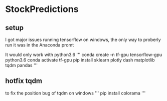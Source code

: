 # StockPredictions

## setup
I got major issues running tensorflow on windows, the only way to proberly run it
was in the Anaconda promt

It would only work with python3.6
'''
conda create -n tf-gpu tensorflow-gpu python3.6
conda activate tf-gpu
pip install sklearn plotly dash matplotlib tqdm pandas
'''

## hotfix tqdm
to fix the position bug of tqdm on windows
'''
pip install colorama
'''
